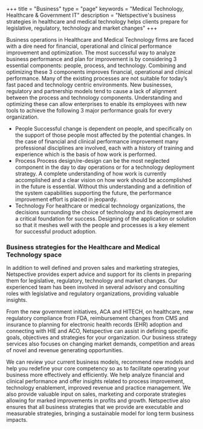 +++
title =  "Business"
type = "page"
keywords = "Medical Technology, Healthcare & Government IT"
description = "Netspective's business strategies in healthcare and medical technology helps clients prepare for legislative, regulatory, technology and market changes"
+++

Business operations in Healthcare and Medical Technology firms are faced with a dire need for financial, operational and clinical performance improvement and optimization. The most successful way to analyze business performance and plan for improvement is by considering 3 essential components: people, process, and technology. Combining and optimizing these 3 components improves financial, operational and clinical performance. Many of the existing processes are not suitable for today’s fast paced and technology centric environments. New businesses, regulatory and partnership models tend to cause a lack of alignment between the process and technology components. Understanding and optimizing these can allow enterprises to enable its employees with new tools to achieve the following 3 major performance goals for every organization.

* People Successful change is dependent on people, and specifically on the support of those people most affected by the potential changes. In the case of financial and clinical performance improvement many professional disciplines are involved, each with a history of training and experience which is the basis of how work is performed.
* Process Process design/re-design can be the most neglected component in the day to day operations or for a technology deployment strategy. A complete understanding of how work is currently accomplished and a clear vision on how work should be accomplished in the future is essential. Without this understanding and a definition of the system capabilities supporting the future, the performance improvement effort is placed in jeopardy.
* Technology For healthcare or medical technology organizations, the decisions surrounding the choice of technology and its deployment are a critical foundation for success. Designing of the application or solution so that it meshes well with the people and processes is a key element for successful product adoption.

### Business strategies for the Healthcare and Medical Technology space

In addition to well defined and proven sales and marketing strategies, Netspective provides expert advice and support for its clients in preparing them for legislative, regulatory, technology and market changes. Our experienced team has been involved in several advisory and consulting roles with legislative and regulatory organizations, providing valuable insights.

From the new government initiatives, ACA and HITECH, on healthcare, new regulatory compliance from FDA, reimbursement changes from CMS and insurance to planning for electronic health records (EHR) adoption and connecting with HIE and ACO, Netspective can assist in defining specific goals, objectives and strategies for your organization. Our business strategy services also focuses on changing market demands, competition and areas of novel and revenue generating opportunities.

We can review your current business models, recommend new models and help you redefine your core competency so as to facilitate operating your business more effectively and efficiently. We help analyze financial and clinical performance and offer insights related to process improvement, technology enablement, improved revenue and practice management. We also provide valuable input on sales, marketing and corporate strategies allowing for marked improvements in profits and growth. Netspective also ensures that all business strategies that we provide are executable and measurable strategies, bringing a sustainable model for long term business impacts.